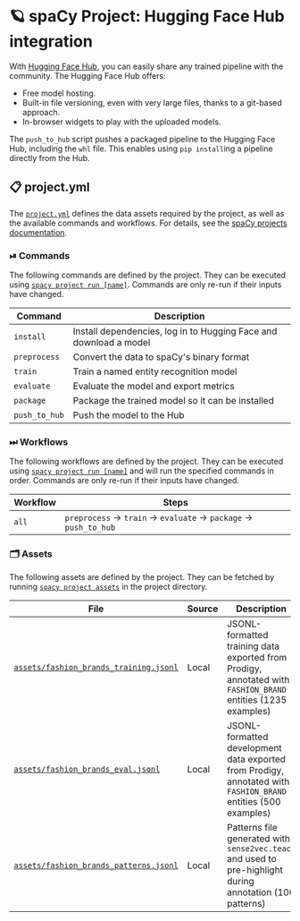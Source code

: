 # 🪐 spaCy Project: Hugging Face Hub integration

With [Hugging Face Hub](https://https://huggingface.co/), you can easily share any trained pipeline with the community. The Hugging Face Hub offers:

- Free model hosting.
- Built-in file versioning, even with very large files, thanks to a git-based approach.
- In-browser widgets to play with the uploaded models.

The `push_to_hub` script pushes a packaged pipeline to the Hugging Face Hub, including the `whl` file. This enables using `pip install`ing a pipeline directly from the Hub.

## 📋 project.yml

The [`project.yml`](project.yml) defines the data assets required by the
project, as well as the available commands and workflows. For details, see the
[spaCy projects documentation](https://spacy.io/usage/projects).

### ⏯ Commands

The following commands are defined by the project. They
can be executed using [`spacy project run [name]`](https://spacy.io/api/cli#project-run).
Commands are only re-run if their inputs have changed.

| Command | Description |
| --- | --- |
| `install` | Install dependencies, log in to Hugging Face and download a model |
| `preprocess` | Convert the data to spaCy's binary format |
| `train` | Train a named entity recognition model |
| `evaluate` | Evaluate the model and export metrics |
| `package` | Package the trained model so it can be installed |
| `push_to_hub` | Push the model to the Hub |

### ⏭ Workflows

The following workflows are defined by the project. They
can be executed using [`spacy project run [name]`](https://spacy.io/api/cli#project-run)
and will run the specified commands in order. Commands are only re-run if their
inputs have changed.

| Workflow | Steps |
| --- | --- |
| `all` | `preprocess` &rarr; `train` &rarr; `evaluate` &rarr; `package` &rarr; `push_to_hub` |

### 🗂 Assets

The following assets are defined by the project. They can
be fetched by running [`spacy project assets`](https://spacy.io/api/cli#project-assets)
in the project directory.

| File | Source | Description |
| --- | --- | --- |
| [`assets/fashion_brands_training.jsonl`](assets/fashion_brands_training.jsonl) | Local | JSONL-formatted training data exported from Prodigy, annotated with `FASHION_BRAND` entities (1235 examples) |
| [`assets/fashion_brands_eval.jsonl`](assets/fashion_brands_eval.jsonl) | Local | JSONL-formatted development data exported from Prodigy, annotated with `FASHION_BRAND` entities (500 examples) |
| [`assets/fashion_brands_patterns.jsonl`](assets/fashion_brands_patterns.jsonl) | Local | Patterns file generated with `sense2vec.teach` and used to pre-highlight during annotation (100 patterns) |

<!-- SPACY PROJECT: AUTO-GENERATED DOCS END (do not remove) -->